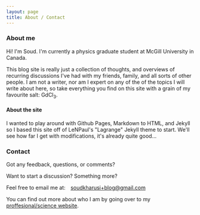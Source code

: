 ```yaml
---
layout: page
title: About / Contact
---
```


### About me

Hi! I'm Soud. I'm currently a physics graduate student at McGill University in Canada.

This blog site is really just a collection of thoughts, and overviews of recurring discussions I've had with my friends, family, and all sorts of other people. I am not a writer, nor am I expert on any of the of the topics I will write about here, so take everything you find on this site with a grain of my favourite salt: GdCl<sub>3</sub>.

#### About the site
I wanted to play around with Github Pages, Markdown to HTML, and Jekyll so I based this site off of LeNPaul's "Lagrange" Jekyll theme to start. We'll see how far I get with modifications, it's already quite good... 


### Contact

Got any feedback, questions, or comments?

Want to start a discussion? Something more?

Feel free to email me at:&emsp;<a href="mailto:soudkharusi+blog@gmail.com">soudkharusi+blog@gmail.com</a>

You can find out more about who I am by going over to my <a href="https://www.physics.mcgill.ca/~soudal" target="_blank">proffesional/science website</a>.



